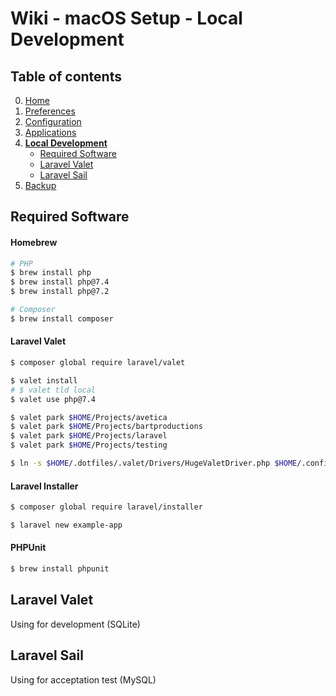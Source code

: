 # Wiki - macOS Setup - Local Development

## Table of contents
0. [Home](https://github.com/bartdenhoed/wiki/blob/master/macos-setup/0-home.md)
1. [Preferences](https://github.com/bartdenhoed/wiki/blob/master/macos-setup/1-preferences.md)
2. [Configuration](https://github.com/bartdenhoed/wiki/blob/master/macos-setup/2-configuration.md)
3. [Applications](https://github.com/bartdenhoed/wiki/blob/master/macos-setup/3-applications.md)
4. [**Local Development**](https://github.com/bartdenhoed/wiki/blob/master/macos-setup/4-local-development.md)
    * [Required Software](#required-software)
    * [Laravel Valet](#laravel-valet)
    * [Laravel Sail](#laravel-sail)
5. [Backup](https://github.com/bartdenhoed/wiki/blob/master/macos-setup/5-backup.md)

## Required Software
#### Homebrew
```bash
# PHP
$ brew install php
$ brew install php@7.4
$ brew install php@7.2

# Composer
$ brew install composer
```

#### Laravel Valet
```bash
$ composer global require laravel/valet

$ valet install
# $ valet tld local
$ valet use php@7.4

$ valet park $HOME/Projects/avetica
$ valet park $HOME/Projects/bartproductions
$ valet park $HOME/Projects/laravel
$ valet park $HOME/Projects/testing
```

```bash
$ ln -s $HOME/.dotfiles/.valet/Drivers/HugeValetDriver.php $HOME/.config/valet/Drivers/HugeValetDriver.php
```

#### Laravel Installer
```bash
$ composer global require laravel/installer

$ laravel new example-app
```

#### PHPUnit
```bash
$ brew install phpunit
```

## Laravel Valet
Using for development (SQLite)

## Laravel Sail
Using for acceptation test (MySQL)

